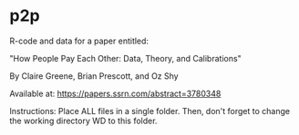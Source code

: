 
# p2p
R-code and data for a paper entitled: 

"How People Pay Each Other: Data, Theory, and Calibrations"

By Claire Greene, Brian Prescott, and Oz Shy

Available at: https://papers.ssrn.com/abstract=3780348 

Instructions: Place ALL files in a single folder. Then, don't forget to change the working directory WD to this folder. 
